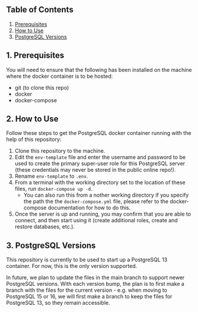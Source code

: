 ## Table of Contents
1. [Prerequisites](#1-prerequisites)
1. [How to Use](#2-how-to-use)
1. [PostgreSQL Versions](#3-postgresql-versions)

## 1. Prerequisites
You will need to ensure that the following has been installed on the machine where the docker container is to be hosted:
- git (to clone this repo)
- docker
- docker-compose

## 2. How to Use
Follow these steps to get the PostgreSQL docker container running with the help of this repository:
1. Clone this repository to the machine.
1. Edit the `env-template` file and enter the username and password to be used to create the primary super-user role for this PostgreSQL server (these credentials may never be stored in the public online repo!).
1. Rename `env-template` to `.env`.
1. From a terminal with the working directory set to the location of these files, run `docker-compose up -d`.
    - You can also run this from a nother working directory if you specify the path the the `docker-compose.yml` file, please refer to the docker-compose documentation for how to do this.
1. Once the server is up and running, you may confirm that you are able to connect, and then start using it (create additional roles, create and restore databases, etc.).

## 3. PostgreSQL Versions
This repository is currently to be used to start up a PostgreSQL 13 container. For now, this is the only version supported.

In future, we plan to update the files in the main branch to support newer PostgreSQL versions. With each version bump, the plan is to first make a branch with the files for the current version - e.g. when moving to PostgreSQL 15 or 16, we will first make a branch to keep the files for PostgreSQL 13, so they remain accessible.